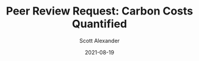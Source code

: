 ---
layout: podcast
title: "Peer Review Request: Carbon Costs Quantified"
author: Scott Alexander
description: https://astralcodexten.substack.com/p/peer-review-request-carbon-costs
date: 2021-08-19
length: 42752
duration: 11
guid: peer-review-request-carbon-costs
---